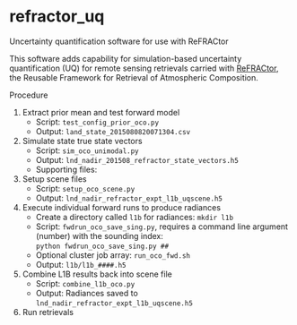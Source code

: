 # refractor_uq
Uncertainty quantification software for use with ReFRACtor

This software adds capability for simulation-based uncertainty quantification (UQ) for remote sensing retrievals carried with [ReFRACtor](https://refractor.github.io/documentation/), the Reusable Framework for Retrieval of Atmospheric Composition.

Procedure

1. Extract prior mean and test forward model
    - Script: `test_config_prior_oco.py`
    - Output: `land_state_2015080820071304.csv`
2. Simulate state true state vectors
    - Script: `sim_oco_unimodal.py`
    - Output: `lnd_nadir_201508_refractor_state_vectors.h5`
    - Supporting files:
3. Setup scene files
    - Script: `setup_oco_scene.py`
    - Output: `lnd_nadir_refractor_expt_l1b_uqscene.h5`
4. Execute individual forward runs to produce radiances
    - Create a directory called `l1b` for radiances: `mkdir l1b`
    - Script: `fwdrun_oco_save_sing.py`, requires a command line argument (number) with the sounding index:  
    `python fwdrun_oco_save_sing.py ##`
    - Optional cluster job array: `run_oco_fwd.sh`
    - Output: `l1b/l1b_####.h5`
5. Combine L1B results back into scene file
    - Script: `combine_l1b_oco.py`
    - Output: Radiances saved to `lnd_nadir_refractor_expt_l1b_uqscene.h5`
6. Run retrievals


